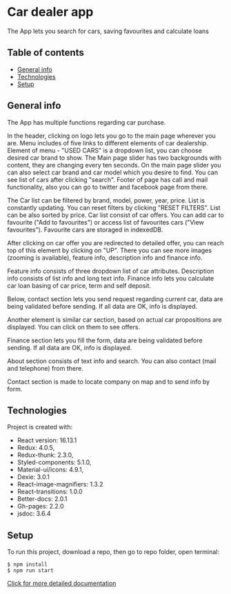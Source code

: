 # Car dealer app 

The App lets you search for cars, saving favourites and calculate loans

## Table of contents

- [General info](#general-info)
- [Technologies](#technologies)
- [Setup](#setup)

## General info

The App has multiple functions regarding car purchase.

In the header, clicking on logo lets you go to the main page wherever you are. Menu includes of five links to different elements of car dealership. Element of menu - "USED CARS" is a dropdown list, you can choose desired car brand to show. The Main page slider has two backgrounds with content, they are changing every ten seconds. On the main page slider you can also select car brand and car model which you desire to find. You can see list of cars after clicking "search". Footer of page has call and mail functionality, also you can go to twitter and facebook page from there.

The Car list can be filtered by brand, model, power, year, price. List is constantly updating. You can reset filters by clicking "RESET FILTERS". List can be also sorted by price. Car list consist of car offers. You can add car to favourite ("Add to favourites") or access list of favourites cars ("View favourites"). Favourite cars are storaged in indexedDB.

After clicking on car offer you are redirected to detailed offer, you can reach top of this element by clicking on "UP". There you can see more images (zooming is available), feature info, description info and finance info.

Feature info consists of three dropdown list of car attributes. Description info consists of list info and long text info. Finance info lets you calculate car loan basing of car price, term and self deposit.

Below, contact section lets you send request regarding current car, data are being validated before sending. If all data are OK, info is displayed.

Another element is similar car section, based on actual car propositions are displayed. You can click on them to see offers.

Finance section lets you fill the form, data are being validated before sending. If all data are OK, info is displayed.

About section consists of text info and search. You can also contact (mail and telephone) from there.

Contact section is made to locate company on map and to send info by form.

## Technologies

Project is created with:

- React version: 16.13.1
- Redux: 4.0.5,
- Redux-thunk: 2.3.0,
- Styled-components: 5.1.0,
- Material-ui/icons: 4.9.1,
- Dexie: 3.0.1
- React-image-magnifiers: 1.3.2
- React-transitions: 1.0.0
- Better-docs: 2.0.1
- Gh-pages: 2.2.0
- jsdoc: 3.6.4

## Setup

To run this project, download a repo, then go to repo folder, open terminal:

```
$ npm install
$ npm run start
```

[Click for more detailed documentation](https://dariuszb94.github.io/Lux-cars/docs/index)
